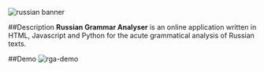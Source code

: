 ![russian banner](https://cloud.githubusercontent.com/assets/17185335/17819967/1e88d0a0-6653-11e6-8463-ece65c2d3b67.png)

##Description
**Russian Grammar Analyser** is an online application written in HTML, Javascript and Python for the acute grammatical analysis of Russian texts. 

##Demo
![rga-demo](https://cloud.githubusercontent.com/assets/17185335/17822603/ba60492e-6660-11e6-9d06-4d22ff4877fa.gif)
